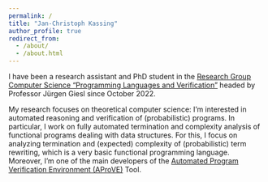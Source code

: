 ```yaml
---
permalink: /
title: "Jan-Christoph Kassing"
author_profile: true
redirect_from: 
  - /about/
  - /about.html
---
```


I have been a research assistant and PhD student in the [Research Group Computer Science “Pro­gram­ming Languages and Verification”](https://verify.rwth-aachen.de/index_e.html) headed by Professor Jürgen Giesl since October 2022.

My research focuses on theoretical computer science: I’m interested in automated reasoning and verification of (probabilistic) programs. In particular, I work on fully automated termination and complexity analysis of functional programs dealing with data structures. For this, I focus on analyzing termination and (expected) complexity of (probabilistic) term rewriting, which is a very basic functional programming language. Moreover, I’m one of the main developers of the [Automated Program Verification Environment (AProVE)](https://aprove.informatik.rwth-aachen.de/) Tool.
